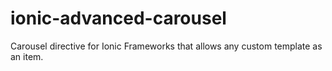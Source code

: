 # ionic-advanced-carousel
Carousel directive for Ionic Frameworks that allows any custom template as an item.

